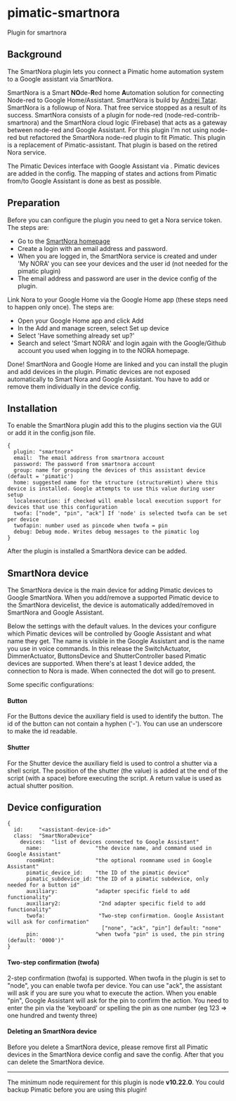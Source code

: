 # pimatic-smartnora
Plugin for smartnora

Background
-------
The SmartNora plugin lets you connect a Pimatic home automation system to a Google assistant via SmartNora.


SmartNora is a Smart **NO**de-**R**ed home **A**utomation solution for connecting Node-red to Google Home/Assistant. SmartNora is build by [Andrei Tatar](https://github.com/andrei-tatar/node-red-contrib-smartnora). SmartNora is a followup of Nora. That free service stopped as a result of its success.
SmartNora consists of a plugin for node-red (node-red-contrib-smartnora) and the SmartNora cloud logic (Firebase) that acts as a gateway between node-red and Google Assistant.
For this plugin I'm not using node-red but refactored the SmartNora node-red plugin to fit Pimatic.
This plugin is a replacement of Pimatic-assistant. That plugin is based on the retired Nora service.

The Pimatic Devices interface with Google Assistant via . Pimatic devices are added in the config. The mapping of states and actions from Pimatic from/to Google Assistant is done as best as possible.

Preparation
---------
Before you can configure the plugin you need to get a Nora service token. The steps are:

- Go to the [SmartNora homepage](https://smart-nora.eu/)
- Create a login with an email address and password. 
- When you are logged in, the SmartNora service is created and under 'My NORA' you can see your devices and the user id (not needed for the pimatic plugin)
- The email address and password are user in the device config of the plugin.

Link Nora to your Google Home via the Google Home app (these steps need to happen only once).
The steps are:
- Open your Google Home app and click Add
- In the Add and manage screen, select Set up device
- Select 'Have something already set up?'
- Search and select 'Smart NORA' and login again with the Google/Github account you used when logging in to the NORA homepage.

Done! SmartNora and Google Home are linked and you can install the plugin and add devices in the plugin.
Pimatic devices are not exposed automatically to Smart Nora and Google Assistant. You have to add or remove them individually in the device config.


Installation
------------
To enable the SmartNora plugin add this to the plugins section via the GUI or add it in the config.json file.

```
{
  plugin: "smartnora"
  email:  The email address from smartnora account
  password: The password from smartnora account
  group: name for grouping the devices of this assistant device (default = 'pimatic')
  home: suggested name for the structure (structureHint) where this device is installed. Google attempts to use this value during user setup
  localexecution: if checked will enable local execution support for devices that use this configuration
  twofa: ["node", "pin", "ack"] If 'node' is selected twofa can be set per device
  twofapin: number used as pincode when twofa = pin
  debug: Debug mode. Writes debug messages to the pimatic log
}
```

After the plugin is installed a SmartNora device can be added.

SmartNora device
-----------------
The SmartNora device is the main device for adding Pimatic devices to Google SmartNora. When you add/remove a supported Pimatic device to the SmartNora devicelist, the device is automatically added/removed in SmartNora and Google Assistant.

Below the settings with the default values. In the devices your configure which Pimatic devices will be controlled by Google Assistant and what name they get. The name is visible in the Google Assistant and is the name you use in voice commands.
In this release the SwitchActuator, DimmerActuator, ButtonsDevice and ShutterController based Pimatic devices are supported.
When there's at least 1 device added, the connection to Nora is made. When connected the dot will go to present.

Some specific configurations:
#### Button
For the Buttons device the auxiliary field is used to identify the button. The id of the button can not contain a hyphen ('-'). You can use an underscore to make the id readable.

#### Shutter
For the Shutter device the auxiliary field is used to control a shutter via a shell script. The position of the shutter (the value) is added at the end of the script (with a space) before executing the script. A return value is used as actual shutter position.


Device configuration
-----------------

```
{
  id:     "<assistant-device-id>"
  class:  "SmartNoraDevice"
    devices:  "list of devices connected to Google Assistant"
      name:                 "the device name, and command used in Google Assistant"
      roomHint:             "the optional roomname used in Google Assistant"
      pimatic_device_id:    "the ID of the pimatic device"
      pimatic_subdevice_id: "the ID of a pimatic subdevice, only needed for a button id"
      auxiliary:            "adapter specific field to add functionality"
      auxiliary2:            "2nd adapter specific field to add functionality"
      twofa:                 "Two-step confirmation. Google Assistant will ask for confirmation"
                              ["none", "ack", "pin"] default: "none"
      pin:                  "when twofa "pin" is used, the pin string (default: '0000')"
}
```

#### Two-step confirmation (twofa)
2-step confirmation (twofa) is supported. When twofa in the plugin is set to "node", you can enable twofa per device. You can use "ack", the assistant will ask if you are sure you what to execute the action. When you enable "pin", Google Assistant will ask for the pin to confirm the action. You need to enter the pin via the 'keyboard' or spelling the pin as one number (eg 123 => one hundred and twenty three)

#### Deleting an SmartNora device
Before you delete a SmartNora device, please remove first all Pimatic devices in the SmartNora device config and save the config. After that you can delete the SmartNora device.


-----------------

The minimum node requirement for this plugin is node **v10.22.0**. You could backup Pimatic before you are using this plugin!
